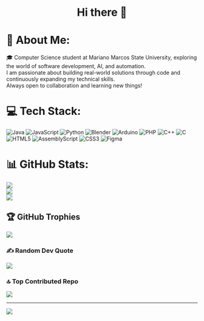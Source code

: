 <h1 align="center"> Hi there 👋</h1>

# 💫 About Me:
🎓 Computer Science student at Mariano Marcos State University, exploring the world of software development, AI, and automation. <br>I am passionate about building real-world solutions through code and continuously expanding my technical skills. <br>Always open to collaboration and learning new things!


# 💻 Tech Stack:
![Java](https://img.shields.io/badge/java-%23ED8B00.svg?style=flat&logo=openjdk&logoColor=white) ![JavaScript](https://img.shields.io/badge/javascript-%23323330.svg?style=flat&logo=javascript&logoColor=%23F7DF1E) ![Python](https://img.shields.io/badge/python-3670A0?style=flat&logo=python&logoColor=ffdd54) ![Blender](https://img.shields.io/badge/blender-%23F5792A.svg?style=flat&logo=blender&logoColor=white) ![Arduino](https://img.shields.io/badge/-Arduino-00979D?style=flat&logo=Arduino&logoColor=white) ![PHP](https://img.shields.io/badge/php-%23777BB4.svg?style=flat&logo=php&logoColor=white) ![C++](https://img.shields.io/badge/c++-%2300599C.svg?style=flat&logo=c%2B%2B&logoColor=white) ![C](https://img.shields.io/badge/c-%2300599C.svg?style=flat&logo=c&logoColor=white) ![HTML5](https://img.shields.io/badge/html5-%23E34F26.svg?style=flat&logo=html5&logoColor=white) ![AssemblyScript](https://img.shields.io/badge/assembly%20script-%23000000.svg?style=flat&logo=assemblyscript&logoColor=white) ![CSS3](https://img.shields.io/badge/css3-%231572B6.svg?style=flat&logo=css3&logoColor=white) ![Figma](https://img.shields.io/badge/figma-%23F24E1E.svg?style=flat&logo=figma&logoColor=white)
# 📊 GitHub Stats:
![](https://github-readme-stats.vercel.app/api?username=KirisakiKyou&theme=ambient_gradient&hide_border=false&include_all_commits=true&count_private=true)<br/>
![](https://github-readme-streak-stats.herokuapp.com/?user=KirisakiKyou&theme=ambient_gradient&hide_border=false)<br/>
![](https://github-readme-stats.vercel.app/api/top-langs/?username=KirisakiKyou&theme=ambient_gradient&hide_border=false&include_all_commits=true&count_private=true&layout=compact)

## 🏆 GitHub Trophies
![](https://github-profile-trophy.vercel.app/?username=KirisakiKyou&theme=ambient_gradient&no-frame=true&no-bg=false&margin-w=4)

### ✍️ Random Dev Quote
![](https://quotes-github-readme.vercel.app/api?type=horizontal&theme=light)

### 🔝 Top Contributed Repo
![](https://github-contributor-stats.vercel.app/api?username=KirisakiKyou&limit=5&theme=ambient_gradient&combine_all_yearly_contributions=true)

---
[![](https://visitcount.itsvg.in/api?id=KirisakiKyou&icon=5&color=5)](https://visitcount.itsvg.in)

<!-- Proudly created with GPRM ( https://gprm.itsvg.in ) -->
